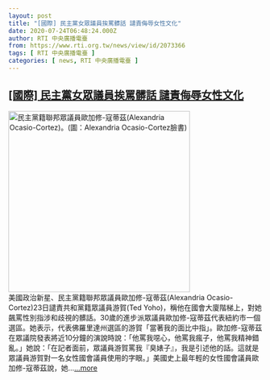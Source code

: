 ```yaml
---
layout: post
title: "[國際] 民主黨女眾議員挨罵髒話 譴責侮辱女性文化"
date: 2020-07-24T06:48:24.000Z
author: RTI 中央廣播電臺
from: https://www.rti.org.tw/news/view/id/2073366
tags: [ RTI 中央廣播電臺 ]
categories: [ news, RTI 中央廣播電臺 ]
---
```

<!--1595573304000-->
[[國際] 民主黨女眾議員挨罵髒話 譴責侮辱女性文化](https://www.rti.org.tw/news/view/id/2073366)
------

<div>
<img src="https://static.rti.org.tw/assets/thumbnails/2020/07/24/eab4d127125ba231372f92488e21de43.jpg" width="360" alt="民主黨籍聯邦眾議員歐加修-寇蒂茲(Alexandria Ocasio-Cortez)。(圖：Alexandria Ocasio-Cortez臉書)" title="民主黨籍聯邦眾議員歐加修-寇蒂茲(Alexandria Ocasio-Cortez)。(圖：Alexandria Ocasio-Cortez臉書)"><br>美國政治新星、民主黨籍聯邦眾議員歐加修-寇蒂茲(Alexandria Ocasio-Cortez)23日譴責共和黨籍眾議員游賀(Ted Yoho)，稱他在國會大廈階梯上，對她飆罵性別指涉和歧視的髒話。30歲的進步派眾議員歐加修-寇蒂茲代表紐約市一個選區。她表示，代表佛羅里達州選區的游賀「當著我的面比中指」。歐加修-寇蒂茲在眾議院發表將近10分鐘的演說時說：「他罵我噁心，他罵我瘋子，他罵我精神錯亂。」她說：「在記者面前，眾議員游賀罵我『臭婊子』，我是引述他的話。這就是眾議員游賀對一名女性國會議員使用的字眼。」美國史上最年輕的女性國會議員歐加修-寇蒂茲說，她...<a target="_blank" href="https://www.rti.org.tw/news/view/id/2073366">...more</a>
</div>
